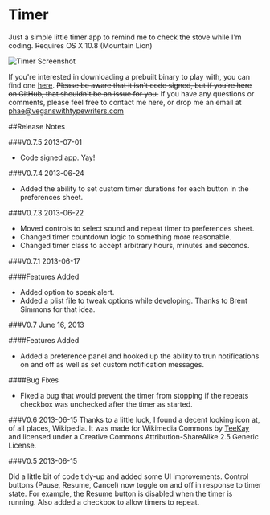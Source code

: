 Timer
=====

Just a simple little timer app to remind me to check the stove while I'm coding. 
Requires OS X 10.8 (Mountain Lion)


![Timer Screenshot](http://veganswithtypewriters.net/img/TimerApp.png)

If you're interested in downloading a prebuilt binary to play with, you can find one [here][2]. <strike>Please be aware that it isn't code signed, but if you're here on GitHub, that shouldn't be an issue for you.</strike> If you have any questions or comments, please feel free to contact me here, or drop me an email at <phae@veganswithtypewriters.com>

##Release Notes

###V0.7.5
2013-07-01
- Code signed app. Yay!

###V0.7.4
2013-06-24
- Added the ability to set custom timer durations for each button in the preferences sheet.

###V0.7.3
2013-06-22
- Moved controls to select sound and repeat timer to preferences sheet.
- Changed timer countdown logic to something more reasonable.
- Changed timer class to accept arbitrary hours, minutes and seconds. 

###V0.7.1
2013-06-17

####Features Added
- Added option to speak alert.
- Added a plist file to tweak options while developing. Thanks to Brent Simmons for that idea. 


###V0.7
June 16, 2013

####Features Added
- Added a preference panel and hooked up the ability to trun notifications on and off as well as set custom notification messages.

####Bug Fixes
- Fixed a bug that would prevent the timer from stopping if the repeats checkbox was unchecked after the timer as started.

###V0.6
2013-06-15
Thanks to a little luck, I found a decent looking icon at, of all places, Wikipedia. It was made for Wikimedia Commons by [TeeKay][1] and licensed under a Creative Commons Attribution-ShareAlike 2.5 Generic License.

###V0.5
2013-06-15

Did a little bit of code tidy-up and added some UI improvements. Control buttons (Pause, Resume, Cancel) now toggle on and off in response to timer state. For example, the Resume button is disabled when the timer is running. Also added a checkbox to allow timers to repeat.

[1]: http://en.wikipedia.org/wiki/User:Tkgd2007 (User:Tkgd2007 - Wikipedia, the free encyclopedia)
[2]: http://veganswithtypewriters.net/apps/Timer.app.zip (Vegans With Typewriters)